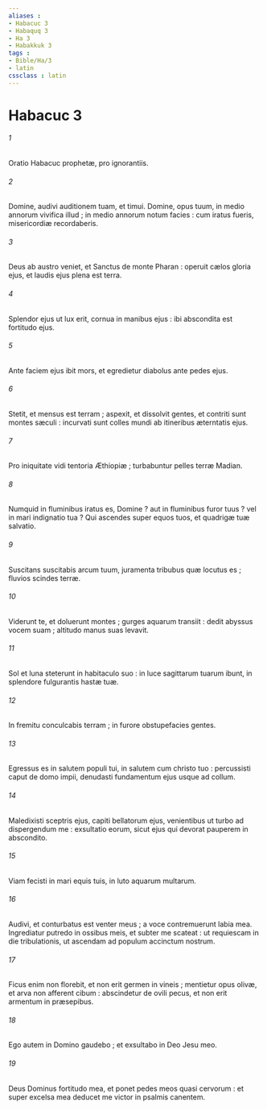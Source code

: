 ```yaml
---
aliases : 
- Habacuc 3
- Habaquq 3
- Ha 3
- Habakkuk 3
tags : 
- Bible/Ha/3
- latin
cssclass : latin
---
```


# Habacuc 3

###### 1
Oratio Habacuc prophetæ, pro ignorantiis.
###### 2
Domine, audivi auditionem tuam, et timui. Domine, opus tuum, in medio annorum vivifica illud ; in medio annorum notum facies : cum iratus fueris, misericordiæ recordaberis.
###### 3
Deus ab austro veniet, et Sanctus de monte Pharan : operuit cælos gloria ejus, et laudis ejus plena est terra.
###### 4
Splendor ejus ut lux erit, cornua in manibus ejus : ibi abscondita est fortitudo ejus.
###### 5
Ante faciem ejus ibit mors, et egredietur diabolus ante pedes ejus.
###### 6
Stetit, et mensus est terram ; aspexit, et dissolvit gentes, et contriti sunt montes sæculi : incurvati sunt colles mundi ab itineribus æterntatis ejus.
###### 7
Pro iniquitate vidi tentoria Æthiopiæ ; turbabuntur pelles terræ Madian.
###### 8
Numquid in fluminibus iratus es, Domine ? aut in fluminibus furor tuus ? vel in mari indignatio tua ? Qui ascendes super equos tuos, et quadrigæ tuæ salvatio.
###### 9
Suscitans suscitabis arcum tuum, juramenta tribubus quæ locutus es ; fluvios scindes terræ.
###### 10
Viderunt te, et doluerunt montes ; gurges aquarum transiit : dedit abyssus vocem suam ; altitudo manus suas levavit.
###### 11
Sol et luna steterunt in habitaculo suo : in luce sagittarum tuarum ibunt, in splendore fulgurantis hastæ tuæ.
###### 12
In fremitu conculcabis terram ; in furore obstupefacies gentes.
###### 13
Egressus es in salutem populi tui, in salutem cum christo tuo : percussisti caput de domo impii, denudasti fundamentum ejus usque ad collum.
###### 14
Maledixisti sceptris ejus, capiti bellatorum ejus, venientibus ut turbo ad dispergendum me : exsultatio eorum, sicut ejus qui devorat pauperem in abscondito.
###### 15
Viam fecisti in mari equis tuis, in luto aquarum multarum.
###### 16
Audivi, et conturbatus est venter meus ; a voce contremuerunt labia mea. Ingrediatur putredo in ossibus meis, et subter me scateat : ut requiescam in die tribulationis, ut ascendam ad populum accinctum nostrum.
###### 17
Ficus enim non florebit, et non erit germen in vineis ; mentietur opus olivæ, et arva non afferent cibum : abscindetur de ovili pecus, et non erit armentum in præsepibus.
###### 18
Ego autem in Domino gaudebo ; et exsultabo in Deo Jesu meo.
###### 19
Deus Dominus fortitudo mea, et ponet pedes meos quasi cervorum : et super excelsa mea deducet me victor in psalmis canentem.
